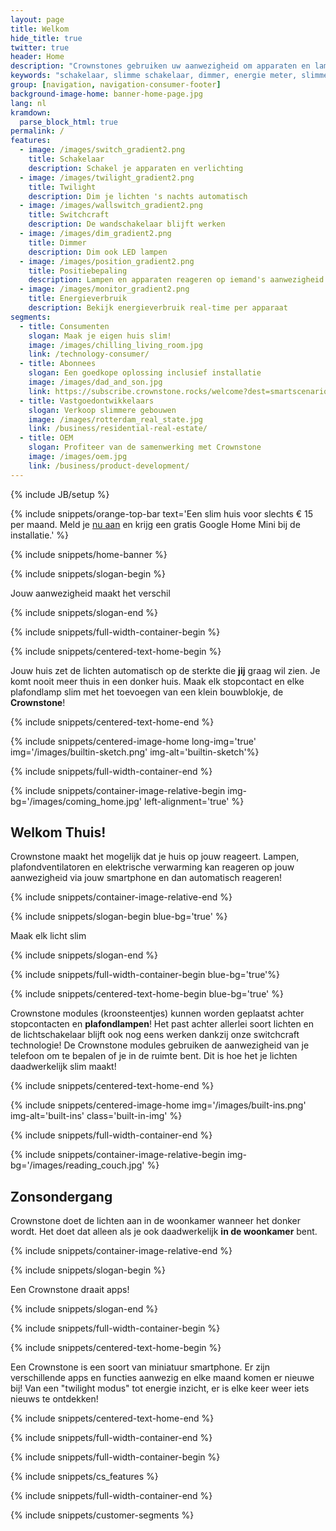 ```yaml
---
layout: page
title: Welkom
hide_title: true
twitter: true
header: Home
description: "Crownstones gebruiken uw aanwezigheid om apparaten en lampen te schakelen en te dimmen."
keywords: "schakelaar, slimme schakelaar, dimmer, energie meter, slimme meter, Homey, Philips Hue, domotica, energie besparen"
group: [navigation, navigation-consumer-footer]
background-image-home: banner-home-page.jpg
lang: nl
kramdown: 
  parse_block_html: true
permalink: /
features:
  - image: /images/switch_gradient2.png
    title: Schakelaar
    description: Schakel je apparaten en verlichting
  - image: /images/twilight_gradient2.png
    title: Twilight
    description: Dim je lichten 's nachts automatisch
  - image: /images/wallswitch_gradient2.png
    title: Switchcraft
    description: De wandschakelaar blijft werken
  - image: /images/dim_gradient2.png
    title: Dimmer
    description: Dim ook LED lampen
  - image: /images/position_gradient2.png
    title: Positiebepaling
    description: Lampen en apparaten reageren op iemand's aanwezigheid
  - image: /images/monitor_gradient2.png
    title: Energieverbruik
    description: Bekijk energieverbruik real-time per apparaat
segments:
  - title: Consumenten
    slogan: Maak je eigen huis slim!
    image: /images/chilling_living_room.jpg
    link: /technology-consumer/
  - title: Abonnees
    slogan: Een goedkope oplossing inclusief installatie
    image: /images/dad_and_son.jpg
    link: https://subscribe.crownstone.rocks/welcome?dest=smartscenarios&ref=crownstone.rocks&loc=subscribers
  - title: Vastgoedontwikkelaars
    slogan: Verkoop slimmere gebouwen
    image: /images/rotterdam_real_state.jpg
    link: /business/residential-real-estate/
  - title: OEM
    slogan: Profiteer van de samenwerking met Crownstone
    image: /images/oem.jpg
    link: /business/product-development/
---
```


{% include JB/setup %}

{% include snippets/orange-top-bar text='Een slim huis voor slechts € 15 per maand. Meld je <a href="https://subscribe.crownstone.rocks/welcome?dest=smartscenarios&ref=crownstone.rocks&loc=banner">nu aan</a> en krijg een gratis Google Home Mini bij de installatie.' %}

{% include snippets/home-banner %}

{% include snippets/slogan-begin %}

Jouw aanwezigheid maakt het verschil

{% include snippets/slogan-end %}

{% include snippets/full-width-container-begin %}

{% include snippets/centered-text-home-begin %}

Jouw huis zet de lichten automatisch op de sterkte die **jij** graag wil zien. Je komt nooit meer thuis in een donker huis. Maak elk stopcontact en elke plafondlamp slim met het toevoegen van een klein bouwblokje, de **Crownstone**!

{% include snippets/centered-text-home-end %}

{% include snippets/centered-image-home long-img='true' img='/images/builtin-sketch.png' img-alt='builtin-sketch'%}

{% include snippets/full-width-container-end %}

{% include snippets/container-image-relative-begin img-bg='/images/coming_home.jpg' left-alignment='true' %}

## Welkom Thuis!

Crownstone maakt het mogelijk dat je huis op jouw reageert. Lampen, plafondventilatoren en elektrische verwarming kan reageren op jouw aanwezigheid via jouw smartphone en dan automatisch reageren! 

{% include snippets/container-image-relative-end %}

{% include snippets/slogan-begin blue-bg='true' %}

Maak elk licht slim

{% include snippets/slogan-end %}

{% include snippets/full-width-container-begin blue-bg='true'%}

{% include snippets/centered-text-home-begin blue-bg='true' %}

Crownstone modules (kroonsteentjes) kunnen worden geplaatst achter stopcontacten en **plafondlampen**! Het past achter allerlei soort lichten en de lichtschakelaar blijft ook nog eens werken dankzij onze switchcraft technologie! De Crownstone modules gebruiken de aanwezigheid van je telefoon om te bepalen of je in de ruimte bent. Dit is hoe het je lichten daadwerkelijk slim maakt!

{% include snippets/centered-text-home-end %}

{% include snippets/centered-image-home img='/images/built-ins.png' img-alt='built-ins' class='built-in-img' %}

{% include snippets/full-width-container-end %}

{% include snippets/container-image-relative-begin img-bg='/images/reading_couch.jpg' %}

## Zonsondergang

Crownstone doet de lichten aan in de woonkamer wanneer het donker wordt. Het doet dat alleen als je ook daadwerkelijk **in de woonkamer** bent.

{% include snippets/container-image-relative-end %}

{% include snippets/slogan-begin %}

Een Crownstone draait apps!

{% include snippets/slogan-end %}

{% include snippets/full-width-container-begin %}

{% include snippets/centered-text-home-begin %}

Een Crownstone is een soort van miniatuur smartphone. Er zijn verschillende apps en functies aanwezig en elke maand komen er nieuwe bij! Van een "twilight modus" tot energie inzicht, er is elke keer weer iets nieuws te ontdekken!

{% include snippets/centered-text-home-end %}

{% include snippets/full-width-container-end %}

{% include snippets/full-width-container-begin %}

{% include snippets/cs_features %}

{% include snippets/full-width-container-end %}

{% include snippets/customer-segments %}
